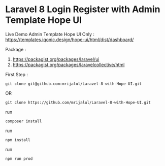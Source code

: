 # Laravel 8 Login Register with Admin Template Hope UI

Live Demo Admin Template Hope UI Only : https://templates.iqonic.design/hope-ui/html/dist/dashboard/

Package :

1. https://packagist.org/packages/laravel/ui
2. https://packagist.org/packages/laravelcollective/html

First Step :

```
git clone git@github.com:mrijalul/Laravel-8-with-Hope-UI.git
```

OR

```
git clone https://github.com/mrijalul/Laravel-8-with-Hope-UI.git
```

run

```
composer install
```

run

```
npm install
```

run

```
npm run prod
```
